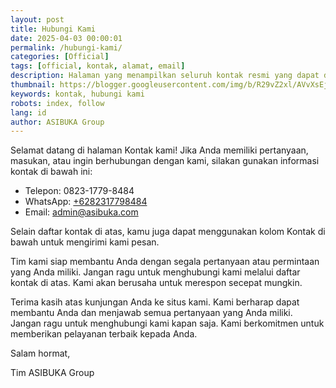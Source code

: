 ```yaml
---
layout: post
title: Hubungi Kami
date: 2025-04-03 00:00:01
permalink: /hubungi-kami/
categories: [Official]
tags: [official, kontak, alamat, email]
description: Halaman yang menampilkan seluruh kontak resmi yang dapat digunakan untuk menghubungi ASIBUKA Group.
thumbnail: https://blogger.googleusercontent.com/img/b/R29vZ2xl/AVvXsEjsnLCXMed9if6TiORHlYARai6IqIGkvI4r-Dc8cxpWibXHAuvabchoA1eyZIUQciOZxFhyphenhyphen3P0BQOQjCQU0FoyDbIBBoFBII61DwVkt5kwMJQY4sdrWvdrRJ2Y2JdTPZxf1h4p6ycPtwrmbvVUmYGLRUj1E7qZAU5LBU-VIqCMOzUn8yc-bYUQJ1UxSR3M/s0-rw/contact.jpeg
keywords: kontak, hubungi kami
robots: index, follow
lang: id
author: ASIBUKA Group
---
```

Selamat datang di halaman Kontak kami! Jika Anda memiliki pertanyaan, masukan, atau ingin berhubungan dengan kami, silakan gunakan informasi kontak di bawah ini:

* Telepon: 0823-1779-8484
* WhatsApp: [+6282317798484](https://wa.me/+6282317798484)
* Email: [admin@asibuka.com](mailto:admin@asibuka.com)

Selain daftar kontak di atas, kamu juga dapat menggunakan kolom Kontak di bawah untuk mengirimi kami pesan.

Tim kami siap membantu Anda dengan segala pertanyaan atau permintaan yang Anda miliki. Jangan ragu untuk menghubungi kami melalui daftar kontak di atas. Kami akan berusaha untuk merespon secepat mungkin.

Terima kasih atas kunjungan Anda ke situs kami. Kami berharap dapat membantu Anda dan menjawab semua pertanyaan yang Anda miliki. Jangan ragu untuk menghubungi kami kapan saja. Kami berkomitmen untuk memberikan pelayanan terbaik kepada Anda.

Salam hormat,

Tim ASIBUKA Group
